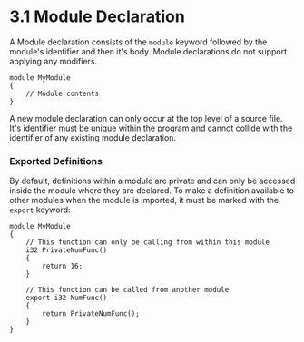 # 3.1 Module Declaration
A Module declaration consists of the `module` keyword followed by the module's identifier and then it's body. Module declarations do not support applying any modifiers.

```tweety
module MyModule 
{
    // Module contents
}
```

A new module declaration can only occur at the top level of a source file. It's identifier must be unique within the program and cannot collide with the identifier of any existing module declaration.

### Exported Definitions
By default, definitions within a module are private and can only be accessed inside the module where they are declared. To make a definition available to other modules when the module is imported, it must be marked with the `export` keyword:

```tweety
module MyModule
{
    // This function can only be calling from within this module
    i32 PrivateNumFunc()
    {
        return 16;
    }

    // This function can be called from another module
    export i32 NumFunc()
    {
        return PrivateNumFunc();
    }
}

